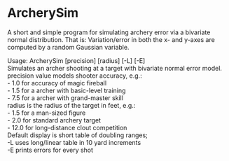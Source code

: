 # ArcherySim
A short and simple program for simulating archery error via a bivariate normal distribution. 
That is: Variation/error in both the x- and y-axes are computed by a random Gaussian variable.

Usage: ArcherySim [precision] [radius] [-L] [-E]<br>
  Simulates an archer shooting at a target with bivariate normal error model.<br>
  precision value models shooter accuracy, e.g.:<br>
    - 1.0 for accuracy of magic fireball<br>
    - 1.5 for a archer with basic-level training<br>
    - 7.5 for a archer with grand-master skill<br>
  radius is the radius of the target in feet, e.g.:<br>
    - 1.5 for a man-sized figure<br>
    - 2.0 for standard archery target<br>
    - 12.0 for long-distance clout competition<br>
  Default display is short table of doubling ranges;<br>
    -L uses long/linear table in 10 yard increments<br>
    -E prints errors for every shot<br>
    
